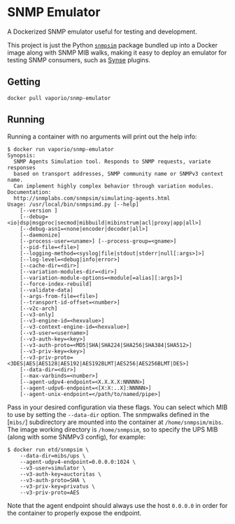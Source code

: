 # SNMP Emulator

A Dockerized SNMP emulator useful for testing and development.

This project is just the Python [`snmpsim`](https://github.com/etingof/snmpsim) package bundled up into a
Docker image along with SNMP MIB walks, making it easy to deploy an emulator for
testing SNMP consumers, such as [Synse](https://synse.readthedocs.io/en/latest/) plugins.

## Getting

```
docker pull vaporio/snmp-emulator
```

## Running

Running a container with no arguments will print out the help info:

```console
$ docker run vaporio/snmp-emulator
Synopsis:
  SNMP Agents Simulation tool. Responds to SNMP requests, variate responses
  based on transport addresses, SNMP community name or SNMPv3 context name.
  Can implement highly complex behavior through variation modules.
Documentation:
  http://snmplabs.com/snmpsim/simulating-agents.html
Usage: /usr/local/bin/snmpsimd.py [--help]
    [--version ]
    [--debug=<io|dsp|msgproc|secmod|mibbuild|mibinstrum|acl|proxy|app|all>]
    [--debug-asn1=<none|encoder|decoder|all>]
    [--daemonize]
    [--process-user=<uname>] [--process-group=<gname>]
    [--pid-file=<file>]
    [--logging-method=<syslog|file|stdout|stderr|null[:args>]>]
    [--log-level=<debug|info|error>]
    [--cache-dir=<dir>]
    [--variation-modules-dir=<dir>]
    [--variation-module-options=<module[=alias][:args]>]
    [--force-index-rebuild]
    [--validate-data]
    [--args-from-file=<file>]
    [--transport-id-offset=<number>]
    [--v2c-arch]
    [--v3-only]
    [--v3-engine-id=<hexvalue>]
    [--v3-context-engine-id=<hexvalue>]
    [--v3-user=<username>]
    [--v3-auth-key=<key>]
    [--v3-auth-proto=<MD5|SHA|SHA224|SHA256|SHA384|SHA512>]
    [--v3-priv-key=<key>]
    [--v3-priv-proto=<3DES|AES|AES128|AES192|AES192BLMT|AES256|AES256BLMT|DES>]
    [--data-dir=<dir>]
    [--max-varbinds=<number>]
    [--agent-udpv4-endpoint=<X.X.X.X:NNNNN>]
    [--agent-udpv6-endpoint=<[X:X:..X]:NNNNN>]
    [--agent-unix-endpoint=</path/to/named/pipe>]

```

Pass in your desired configuration via these flags. You can select which MIB to use
by setting the `--data-dir` option. The snmpwalks defined in the [`mibs/`] subdirectory
are mounted into the container at `/home/snmpsim/mibs`. The image working directory is
`/home/snmpsim`, so to specify the UPS MIB (along with some SNMPv3 config), for example:

```
$ docker run etd/snmpsim \
    --data-dir=mibs/ups \
    --agent-udpv4-endpoint=0.0.0.0:1024 \
    --v3-user=simulator \
    --v3-auth-key=auctoritas \
    --v3-auth-proto=SHA \
    --v3-priv-key=privatus \
    --v3-priv-proto=AES
```

Note that the agent endpoint should always use the host `0.0.0.0` in order for the container
to properly expose the endpoint.
